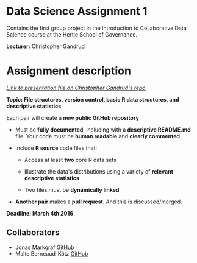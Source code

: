 # Data Science Assignment 1
Contains the first group project in the Introduction to Collaborative Data Science course at the Hertie School of Governance.

**Lecturer:** Christopher Gandrud

# Assignment description
_[Link to presentation file on Christopher Gandrud's repo](https://github.com/HertieDataScience/SyllabusAndLectures/blob/master/LectureSlides/Lecture3/Lecture3.Rmd)_

**Topic: File structures, version control, basic R data structures, and descriptive statistics**

Each pair will create a **new public GitHub repository**

- Must be **fully documented**, including with a **descriptive README.md**
    file. Your code must be **human readable** and **clearly commented**.

- Include **R source** code files that:

    - Access at least **two** core R data sets

    - Illustrate the data's distributions using a variety of **relevant
    descriptive statistics**

    - Two files must be **dynamically linked**

- **Another pair** makes a **pull request**. And this is discussed/merged.

**Deadline: March 4th 2016**

## Collaborators
* Jonas Markgraf [GitHub](https://github.com/jmarkgraf "GitHub")
* Malte Berneaud-Kötz [GitHub](https://github.com/mberneaud "GitHub")
